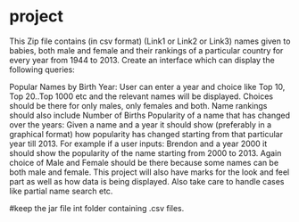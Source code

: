 # project

This Zip file contains (in csv format) (Link1 or Link2 or Link3) names given to babies, both male and female and their rankings of a particular country for every year from 1944 to 2013. Create an interface which can display the following queries:

Popular Names by Birth Year: User can enter a year and choice like Top 10, Top 20..Top 1000 etc and the relevant names will be displayed. Choices should be there for only males, only females and both. Name rankings should also include Number of Births
Popularity of a name that has changed over the years: Given a name and a year it should show (preferably in a graphical format) how popularity has changed starting from that particular year till 2013. For example if a user inputs: Brendon and a year 2000 it should show the popularity of the name starting from 2000 to 2013. Again choice of Male and Female should be there because some names can be both male and female.
This project will also have marks for the look and feel part as well as how data is being displayed. Also take care to handle cases like partial name search etc.

#keep the jar file int folder containing .csv files.
